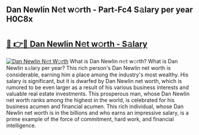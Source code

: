 ## Dan Newlin N𝚎t w𝚘rth - Part-Fc4 S𝚊lary per year H0C8x

# <h2><a href="http://gc0tld.nevu.top/?p=Dan+Newlin">🔗 👉🔴 Dan Newlin N𝚎t w𝚘rth - S𝚊lary</a></h2>

[![Dan Newlin N𝚎t W𝚘rth](https://i.imgur.com/Oavwk0R.jpeg)](http://gc0tld.nevu.top/?p=Dan+Newlin)
What is Dan Newlin n𝚎t w𝚘rth? What is Dan Newlin s𝚊lary per year?
This rich person's Dan Newlin net worth is considerable, earning him a place among the industry's most wealthy. His salary is significant, but it is dwarfed by Dan Newlin net worth, which is rumored to be even larger as a result of his various business interests and valuable real estate investments. This prosperous man, whose Dan Newlin net worth ranks among the highest in the world, is celebrated for his business acumen and financial acumen. This rich individual, whose Dan Newlin net worth is in the billions and who earns an impressive salary, is a prime example of the force of commitment, hard work, and financial intelligence.
